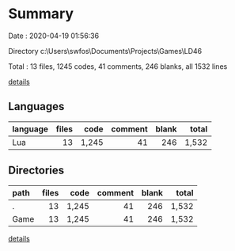 # Summary

Date : 2020-04-19 01:56:36

Directory c:\Users\swfos\Documents\Projects\Games\LD46

Total : 13 files,  1245 codes, 41 comments, 246 blanks, all 1532 lines

[details](details.md)

## Languages
| language | files | code | comment | blank | total |
| :--- | ---: | ---: | ---: | ---: | ---: |
| Lua | 13 | 1,245 | 41 | 246 | 1,532 |

## Directories
| path | files | code | comment | blank | total |
| :--- | ---: | ---: | ---: | ---: | ---: |
| . | 13 | 1,245 | 41 | 246 | 1,532 |
| Game | 13 | 1,245 | 41 | 246 | 1,532 |

[details](details.md)